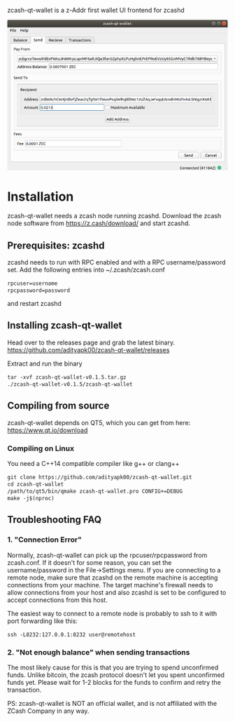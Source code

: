 zcash-qt-wallet is a z-Addr first wallet UI frontend for zcashd

![Screenshot](docs/screenshot-main.png?raw=true)

# Installation

zcash-qt-wallet needs a zcash node running zcashd. Download the zcash node software from https://z.cash/download/ and start zcashd.

## Prerequisites: zcashd
zcashd needs to run with RPC enabled and with a RPC username/password set. Add the following entries into ~/.zcash/zcash.conf

```
rpcuser=username
rpcpassword=password
```
and restart zcashd

## Installing zcash-qt-wallet
Head over to the releases page and grab the latest binary. https://github.com/adityapk00/zcash-qt-wallet/releases

Extract and run the binary
```
tar -xvf zcash-qt-wallet-v0.1.5.tar.gz
./zcash-qt-wallet-v0.1.5/zcash-qt-wallet
```

## Compiling from source
zcash-qt-wallet depends on QT5, which you can get from here: https://www.qt.io/download

### Compiling on Linux
You need a C++14 compatible compiler like g++ or clang++

```
git clone https://github.com/adityapk00/zcash-qt-wallet.git
cd zcash-qt-wallet
/path/to/qt5/bin/qmake zcash-qt-wallet.pro CONFIG+=DEBUG
make -j$(nproc)
```

## Troubleshooting FAQ
### 1. "Connection Error"

Normally, zcash-qt-wallet can pick up the rpcuser/rpcpassword from zcash.conf. If it doesn't for some reason, you can set the username/password in the File->Settings menu. 
If you are connecting to a remote node, make sure that zcashd on the remote machine is accepting connections from your machine. The target machine's firewall needs to allow connections
from your host and also zcashd is set to be configured to accept connections from this host. 

The easiest way to connect to a remote node is probably to ssh to it with port forwarding like this:
```
ssh -L8232:127.0.0.1:8232 user@remotehost
```
### 2. "Not enough balance" when sending transactions
The most likely cause for this is that you are trying to spend unconfirmed funds. Unlike bitcoin, the zcash protocol doesn't let you spent unconfirmed funds yet. Please wait for 
1-2 blocks for the funds to confirm and retry the transaction. 

PS: zcash-qt-wallet is NOT an official wallet, and is not affiliated with the ZCash Company in any way. 